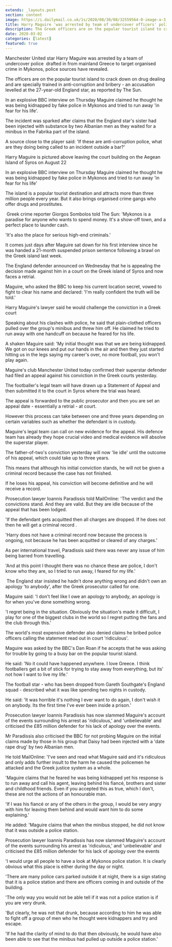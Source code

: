 ```yaml
---
extends: _layouts.post
section: content
image: https://i.dailymail.co.uk/1s/2020/08/30/08/32559564-0-image-a-3_1598774099309.jpg 
title: Harry Maguire 'was arrested by team of undercover officers' police sources reveal 
description: The Greek officers are on the popular tourist island to crack down on drug dealing and are specially trained in anti-corruption and bribery. 
date: 2020-03-02 
categories: [latest] 
featured: true 
--- 
```

Manchester United star Harry Maguire was arrested by a team of undercover police  drafted in from mainland Greece to target organised crime in Mykonos, police sources have revealed.

The officers are on the popular tourist island to crack down on drug dealing and are specially trained in anti-corruption and bribery - an accusation levelled at the 27-year-old England star, as reported by The Sun.  

In an explosive BBC interview on Thursday Maguire claimed he thought he was being kidnapped by fake police in Mykonos and tried to run away 'in fear for his life'. 

The incident was sparked after claims that the England star's sister had been injected with substance by two Albanian men as they waited for a minibus in the Fabrika part of the island.

A source close to the player said: 'If these are anti-corruption police, what are they doing being called to an incident outside a bar?'

Harry Maguire is pictured above leaving the court building on the Aegean Island of Syros on August 22

In an explosive BBC interview on Thursday Maguire claimed he thought he was being kidnapped by fake police in Mykonos and tried to run away 'in fear for his life'

The island is a popular tourist destination and attracts more than three million people every year. But it also brings organised crime gangs who offer drugs and prostitutes. 

 Greek crime reporter Giorgos Sombolos told The Sun: 'Mykonos is a paradise for anyone who wants to spend money. It's a show-off town, and a perfect place to launder cash.

'It's also the place for serious high-end criminals.'

It comes just days after Maguire sat down for his first interview since he was handed a 21-month suspended prison sentence following a brawl on the Greek island last week.

The England defender announced on Wednesday that he is appealing the decision made against him in a court on the Greek island of Syros and now faces a retrial.

Maguire, who asked the BBC to keep his current location secret, vowed to fight to clear his name and declared: 'I'm really confident the truth will be told.'



Harry Maguire's lawyer said he would challenge the conviction in a Greek court

Speaking about his clashes with police, he said that plain-clothed officers pulled over the group's minibus and threw him off. He claimed he tried to run away with one handcuff on because he feared for his life.  

A shaken Maguire said: 'My initial thought was that we are being kidnapped. We got on our knees and put our hands in the air and then they just started hitting us in the legs saying my career's over, no more football, you won't play again. 

Maguire's club Manchester United today confirmed their superstar defender had filed an appeal against his conviction in the Greek courts yesterday.

The footballer's legal team will have drawn up a Statement of Appeal and then submitted it to the court in Syros where the trial was heard.  

The appeal is forwarded to the public prosecutor and then you are set an appeal date - essentially a retrial - at court.

However this process can take between one and three years depending on certain variables such as whether the defendant is in custody.

Maguire's legal team can call on new evidence for the appeal. His defence team has already they hope crucial video and medical evidence will absolve the superstar player.  

The father-of-two's conviction yesterday will now 'lie idle' until the outcome of his appeal, which could take up to three years.

This means that although his initial conviction stands, he will not be given a criminal record because the case has not finished.

If he loses his appeal, his conviction will become definitive and he will receive a record.

Prosecution lawyer Ioannis Paradissis told MailOnline: 'The verdict and the convictions stand. And they are valid. But they are idle because of the appeal that has been lodged.

'If the defendant gets acquitted then all charges are dropped. If he does not then he will get a criminal record .

'Harry does not have a criminal record now because the process is ongoing, not because he has been acquitted or cleared of any charges.'

As per international travel, Paradissis said there was never any issue of him being barred from travelling.  

'And at this point I thought there was no chance these are police, I don't know who they are, so I tried to run away, I feared for my life.' 

 The England star insisted he hadn't done anything wrong and didn't own an apology 'to anybody', after the Greek prosecutor called for one. 

Maguire said: 'I don't feel like I owe an apology to anybody, an apology is for when you've done something wrong.

'I regret being in the situation. Obviously the situation's made it difficult, I play for one of the biggest clubs in the world so I regret putting the fans and the club through this.'

The world's most expensive defender also denied claims he bribed police officers calling the statement read out in court 'ridiculous'.  

Maguire was asked by the BBC's Dan Roan if he accepts that he was asking for trouble by going to a busy bar on the popular tourist island.  

He said: 'No it could have happened anywhere. I love Greece. I think footballers get a bit of stick for trying to stay away from everything, but its' not how I want to live my life.'  

The football star - who has been dropped from Gareth Southgate's England squad - described what it was like spending two nights in custody.

He said: 'It was horrible it's nothing I ever want to do again, I don't wish it on anybody. Its the first time I've ever been inside a prison.' 

Prosecution lawyer Ioannis Paradissis has now slammed Maguire's account of the events surrounding his arrest as 'ridiculous,' and 'unbelievable' and criticised the £85 million defender for his lack of apology over the events. 

Mr Paradissis also criticised the BBC for not probing Maguire on the initial claims made by those in his group that Daisy had been injected with a 'date rape drug' by two Albanian men. 

He told MailOnline: 'I've seen and read what Maguire said and it's ridiculous and only adds further insult to the harm he caused the policemen he attacked and the Greek justice system as a whole.

'Maguire claims that he feared he was being kidnapped yet his response is to run away and call his agent, leaving behind his fiancé, brothers and sister and childhood friends. Even if you accepted this as true, which I don't, these are not the actions of an honourable man.

'If I was his fiancé or any of the others in the group, I would be very angry with him for leaving them behind and would want him to do some explaining.'

He added: 'Maguire claims that when the minibus stopped, he did not know that it was outside a police station. 

Prosecution lawyer Ioannis Paradissis has now slammed Maguire's account of the events surrounding his arrest as 'ridiculous,' and 'unbelievable' and criticised the £85 million defender for his lack of apology over the events

'I would urge all people to have a look at Mykonos police station. It is clearly obvious what this place is either during the day or night.

'There are many police cars parked outside it at night, there is a sign stating that it is a police station and there are officers coming in and outside of the building. 

'The only way you would not be able tell if it was not a police station is if you are very drunk.

'But clearly, he was not that drunk, because according to him he was able to fight off a group of men who he thought were kidnappers and try and escape. 

'If he had the clarity of mind to do that then obviously, he would have also been able to see that the minibus had pulled up outside a police station.' 

